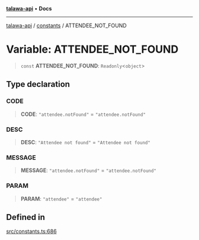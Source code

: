 [**talawa-api**](../../README.md) • **Docs**

***

[talawa-api](../../modules.md) / [constants](../README.md) / ATTENDEE\_NOT\_FOUND

# Variable: ATTENDEE\_NOT\_FOUND

> `const` **ATTENDEE\_NOT\_FOUND**: `Readonly`\<`object`\>

## Type declaration

### CODE

> **CODE**: `"attendee.notFound"` = `"attendee.notFound"`

### DESC

> **DESC**: `"Attendee not found"` = `"Attendee not found"`

### MESSAGE

> **MESSAGE**: `"attendee.notFound"` = `"attendee.notFound"`

### PARAM

> **PARAM**: `"attendee"` = `"attendee"`

## Defined in

[src/constants.ts:686](https://github.com/PalisadoesFoundation/talawa-api/blob/3bacbf38707ebd3e3e5f1bc5b4cc7aa3b2adc169/src/constants.ts#L686)
